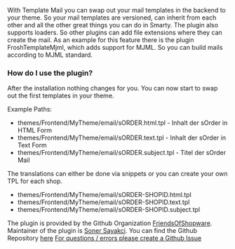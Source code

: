 With Template Mail you can swap out your mail templates in the backend to your theme. So your mail templates are versioned, can inherit from each other and all the other great things you can do in Smarty.
The plugin also supports loaders. So other plugins can add file extensions where they can create the mail.
As an example for this feature there is the plugin FroshTemplateMjml, which adds support for MJML. So you can build mails according to MJML standard.

### How do I use the plugin?

After the installation nothing changes for you.
You can now start to swap out the first templates in your theme.

Example Paths:

* themes/Frontend/MyTheme/email/sORDER.html.tpl - Inhalt der sOrder in HTML Form<br>
* themes/Frontend/MyTheme/email/sORDER.text.tpl - Inhalt der sOrder in Text Form<br>
* themes/Frontend/MyTheme/email/sORDER.subject.tpl - Titel der sOrder Mail<br>

The translations can either be done via snippets or you can create your own TPL for each shop.

* themes/Frontend/MyTheme/email/sORDER-SHOPID.html.tpl
* themes/Frontend/MyTheme/email/sORDER-SHOPID.text.tpl
* themes/Frontend/MyTheme/email/sORDER-SHOPID.subject.tpl


The plugin is provided by the Github Organization [FriendsOfShopware](https://github.com/FriendsOfShopware/).
Maintainer of the plugin is [Soner Sayakci](https://github.com/shyim).
You can find the Github Repository [here](https://github.com/FriendsOfShopware/FroshTemplateMail)
[For questions / errors please create a Github Issue](https://github.com/FriendsOfShopware/FroshTemplateMail/issues/new)